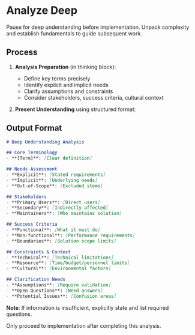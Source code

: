 # Analyze Deep

Pause for deep understanding before implementation. Unpack complexity and establish fundamentals to guide subsequent work.

## Process

1. **Analysis Preparation** (in thinking block):
   - Define key terms precisely
   - Identify explicit and implicit needs  
   - Clarify assumptions and constraints
   - Consider stakeholders, success criteria, cultural context

2. **Present Understanding** using structured format:

## Output Format

```markdown
# Deep Understanding Analysis

## Core Terminology
- **[Term]**: [Clear definition]

## Needs Assessment  
- **Explicit**: [Stated requirements]
- **Implicit**: [Underlying needs]
- **Out-of-Scope**: [Excluded items]

## Stakeholders
- **Primary Users**: [Direct users]
- **Secondary**: [Indirectly affected]
- **Maintainers**: [Who maintains solution]

## Success Criteria
- **Functional**: [What it must do]
- **Non-functional**: [Performance requirements]
- **Boundaries**: [Solution scope limits]

## Constraints & Context
- **Technical**: [Technical limitations]
- **Resource**: [Time/budget/personnel limits]
- **Cultural**: [Environmental factors]

## Clarification Needs
- **Assumptions**: [Require validation]
- **Open Questions**: [Need answers]
- **Potential Issues**: [Confusion areas]
```

**Note**: If information is insufficient, explicitly state and list required questions.

Only proceed to implementation after completing this analysis.
